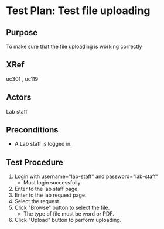 ﻿Test Plan: Test file uploading
====================================

## Purpose
To make sure that the file uploading is working correctly

## XRef
uc301 , uc119


## Actors
Lab staff

## Preconditions
* A Lab staff is logged in.
	
## Test Procedure
1. Login with username="lab-staff" and password="lab-staff"
    * Must login successfully
2. Enter to the lab staff page.
3. Enter to the lab request page.
4. Select the request.
5. Click "Browse" button to select the file.
   * The type of file must be word or PDF.
6. Click  "Upload" button to perform uploading.

